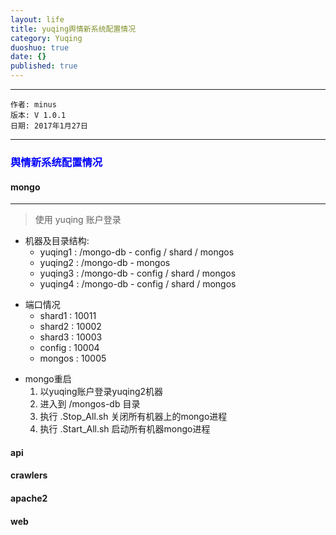 ```yaml
---
layout: life
title: yuqing舆情新系统配置情况
category: Yuqing
duoshuo: true
date: {}
published: true
---
```


******

	作者: minus
	版本: V 1.0.1
	日期: 2017年1月27日

<!-- more -->

*******

### <font color="blue" style="font-weight:bold">舆情新系统配置情况</font>

#### **mongo**
___
> 使用 yuqing 账户登录
>
* 机器及目录结构:
	* yuqing1 : /mongo-db  - config / shard / mongos
	* yuqing2 : /mongo-db  - mongos
	* yuqing3 : /mongo-db  - config / shard / mongos
	* yuqing4 : /mongo-db  - config / shard / mongos
>
* 端口情况
	* shard1 : 10011
	* shard2 : 10002
	* shard3 : 10003  
	* config : 10004
	* mongos : 10005
>
* mongo重启
	1. 以yuqing账户登录yuqing2机器
	2. 进入到 /mongos-db 目录
	3. 执行 .Stop_All.sh 关闭所有机器上的mongo进程
	4. 执行 .Start_All.sh 启动所有机器mongo进程
    
#### **api**

#### **crawlers**

#### **apache2**

#### **web**
